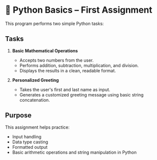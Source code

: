 # 🧮 Python Basics – First Assignment

This program performs two simple Python tasks:

## Tasks

1. **Basic Mathematical Operations**
   - Accepts two numbers from the user.
   - Performs addition, subtraction, multiplication, and division.
   - Displays the results in a clean, readable format.

2. **Personalized Greeting**
   - Takes the user's first and last name as input.
   - Generates a customized greeting message using basic string concatenation.

## Purpose

This assignment helps practice:
- Input handling
- Data type casting
- Formatted output
- Basic arithmetic operations and string manipulation in Python
